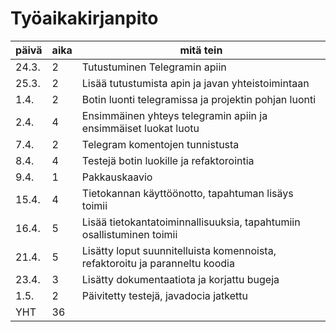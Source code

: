 # Työaikakirjanpito

|päivä|aika|mitä tein|
|-----|----|---------|
|24.3.|2|Tutustuminen Telegramin apiin|
|25.3.|2|Lisää tutustumista apin ja javan yhteistoimintaan|
|1.4.|2|Botin luonti telegramissa ja projektin pohjan luonti|
|2.4.|4|Ensimmäinen yhteys telegramin apiin ja ensimmäiset luokat luotu|
|7.4.|2|Telegram komentojen tunnistusta|
|8.4.|4|Testejä botin luokille ja refaktorointia|
|9.4.|1|Pakkauskaavio|
|15.4.|4|Tietokannan käyttöönotto, tapahtuman lisäys toimii|
|16.4.|5|Lisää tietokantatoiminnallisuuksia, tapahtumiin osallistuminen toimii|
|21.4.|5|Lisätty loput suunnitelluista komennoista, refaktoroitu ja paranneltu koodia|
|23.4.|3|Lisätty dokumentaatiota ja korjattu bugeja|
1.5.|2|Päivitetty testejä, javadocia jatkettu|
|YHT|36||

